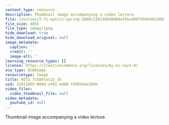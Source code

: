 ```yaml
---
content_type: resource
description: Thumbnail image accompanying a video lecture.
file: /courses/2-71-optics-spring-2009/216110b5008daf01ad88fd5054de2bbb_MIT2_71S09lec22_th.jpg
file_size: 4855
file_type: image/jpeg
hide_download: true
hide_download_original: null
image_metadata:
  caption: ''
  credit: ''
  image-alt: ''
learning_resource_types: []
license: https://creativecommons.org/licenses/by-nc-sa/4.0/
ocw_type: OCWImage
resourcetype: Image
title: MIT2_71S09lec22_th
uid: 216110b5-008d-af01-ad88-fd5054de2bbb
video_files:
  video_thumbnail_file: null
video_metadata:
  youtube_id: null
---
```

Thumbnail image accompanying a video lecture.